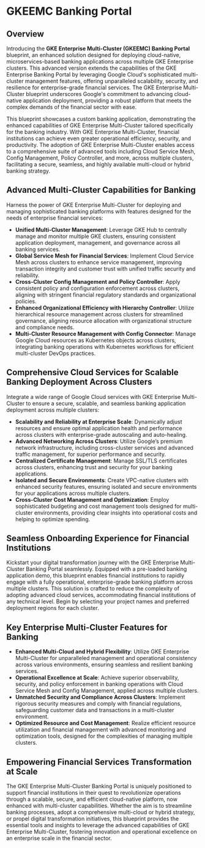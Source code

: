 # GKEEMC Banking Portal

## Overview

Introducing the **GKE Enterprise Multi-Cluster (GKEEMC) Banking Portal** blueprint, an enhanced solution designed for deploying cloud-native, microservices-based banking applications across multiple GKE Enterprise clusters. This advanced version extends the capabilities of the GKE Enterprise Banking Portal by leveraging Google Cloud's sophisticated multi-cluster management features, offering unparalleled scalability, security, and resilience for enterprise-grade financial services. The GKE Enterprise Multi-Cluster blueprint underscores Google's commitment to advancing cloud-native application deployment, providing a robust platform that meets the complex demands of the financial sector with ease.

This blueprint showcases a custom banking application, demonstrating the enhanced capabilities of GKE Enterprise Multi-Cluster tailored specifically for the banking industry. With GKE Enterprise Multi-Cluster, financial institutions can achieve even greater operational efficiency, security, and productivity. The adoption of GKE Enterprise Multi-Cluster enables access to a comprehensive suite of advanced tools including Cloud Service Mesh, Config Management, Policy Controller, and more, across multiple clusters, facilitating a secure, seamless, and highly available multi-cloud or hybrid banking strategy.

## Advanced Multi-Cluster Capabilities for Banking

Harness the power of GKE Enterprise Multi-Cluster for deploying and managing sophisticated banking platforms with features designed for the needs of enterprise financial services:

- **Unified Multi-Cluster Management**: Leverage GKE Hub to centrally manage and monitor multiple GKE clusters, ensuring consistent application deployment, management, and governance across all banking services.
- **Global Service Mesh for Financial Services**: Implement Cloud Service Mesh across clusters to enhance service management, improving transaction integrity and customer trust with unified traffic security and reliability.
- **Cross-Cluster Config Management and Policy Controller**: Apply consistent policy and configuration enforcement across clusters, aligning with stringent financial regulatory standards and organizational policies.
- **Enhanced Organizational Efficiency with Hierarchy Controller**: Utilize hierarchical resource management across clusters for streamlined governance, aligning resource allocation with organizational structure and compliance needs.
- **Multi-Cluster Resource Management with Config Connector**: Manage Google Cloud resources as Kubernetes objects across clusters, integrating banking operations with Kubernetes workflows for efficient multi-cluster DevOps practices.

## Comprehensive Cloud Services for Scalable Banking Deployment Across Clusters

Integrate a wide range of Google Cloud services with GKE Enterprise Multi-Cluster to ensure a secure, scalable, and seamless banking application deployment across multiple clusters:

- **Scalability and Reliability at Enterprise Scale**: Dynamically adjust resources and ensure optimal application health and performance across clusters with enterprise-grade autoscaling and auto-healing.
- **Advanced Networking Across Clusters**: Utilize Google’s premium network infrastructure, including cross-cluster services and advanced traffic management, for superior performance and security.
- **Centralized Certificate Management**: Manage SSL/TLS certificates across clusters, enhancing trust and security for your banking applications.
- **Isolated and Secure Environments**: Create VPC-native clusters with enhanced security features, ensuring isolated and secure environments for your applications across multiple clusters.
- **Cross-Cluster Cost Management and Optimization**: Employ sophisticated budgeting and cost management tools designed for multi-cluster environments, providing clear insights into operational costs and helping to optimize spending.

## Seamless Onboarding Experience for Financial Institutions

Kickstart your digital transformation journey with the GKE Enterprise Multi-Cluster Banking Portal seamlessly. Equipped with a pre-loaded banking application demo, this blueprint enables financial institutions to rapidly engage with a fully operational, enterprise-grade banking platform across multiple clusters. This solution is crafted to reduce the complexity of adopting advanced cloud services, accommodating financial institutions of any technical level. Begin by selecting your project names and preferred deployment regions for each cluster.

## Key Enterprise Multi-Cluster Features for Banking

- **Enhanced Multi-Cloud and Hybrid Flexibility**: Utilize GKE Enterprise Multi-Cluster for unparalleled management and operational consistency across various environments, ensuring seamless and resilient banking services.
- **Operational Excellence at Scale**: Achieve superior observability, security, and policy enforcement in banking operations with Cloud Service Mesh and Config Management, applied across multiple clusters.
- **Unmatched Security and Compliance Across Clusters**: Implement rigorous security measures and comply with financial regulations, safeguarding customer data and transactions in a multi-cluster environment.
- **Optimized Resource and Cost Management**: Realize efficient resource utilization and financial management with advanced monitoring and optimization tools, designed for the complexities of managing multiple clusters.

## Empowering Financial Services Transformation at Scale

The GKE Enterprise Multi-Cluster Banking Portal is uniquely positioned to support financial institutions in their quest to revolutionize operations through a scalable, secure, and efficient cloud-native platform, now enhanced with multi-cluster capabilities. Whether the aim is to streamline banking processes, adopt a comprehensive multi-cloud or hybrid strategy, or propel digital transformation initiatives, this blueprint provides the essential tools and insights to leverage the advanced capabilities of GKE Enterprise Multi-Cluster, fostering innovation and operational excellence on an enterprise scale in the financial sector.
